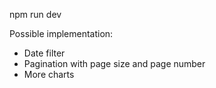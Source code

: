 npm run dev

Possible implementation:
* Date filter
* Pagination with page size and page number
* More charts

